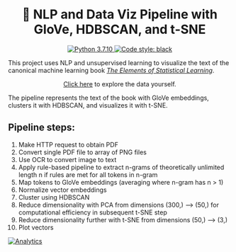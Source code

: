 <div align="center">
  <h1>📙 NLP and Data Viz Pipeline with GloVe, HDBSCAN, and t-SNE</h1>
<p align="center">
<a href="https://img.shields.io/badge/python-3.7.10-blue.svg">
    <img src="https://img.shields.io/badge/python-3.7.10-blue.svg" alt="Python 3.7.10" />
</a>
<a href="https://img.shields.io/badge/code%20style-black-000000.svg">
    <img src="https://img.shields.io/badge/code%20style-black-000000.svg" alt="Code style: black" >
</a>
</div>

This project uses NLP and unsupervised learning to visualize the text of the canonical machine learning book [_The Elements of Statistical Learning_](https://web.stanford.edu/~hastie/Papers/ESLII.pdf).

<div>
<p align="center"><a href='https://connor-mccarthy.github.io/nlp-visualization-of-statistical-learning-book/figure.html'>Click here</a> to explore the data yourself.</p>

<div>

The pipeline represents the text of the book with GloVe embeddings, clusters it with HDBSCAN, and visualizes it with t-SNE.


## Pipeline steps:
1) Make HTTP request to obtain PDF
2) Convert single PDF file to array of PNG files
3) Use OCR to convert image to text
4) Apply rule-based pipeline to extract n-grams of theoretically unlimited length n if rules are met for all tokens in n-gram
5) Map tokens to GloVe embeddings (averaging where n-gram has n > 1)
6) Normalize vector embeddings
7) Cluster using HDBSCAN
8) Reduce dimensionality with PCA from dimensions (300,) --> (50,) for computational efficiency in subsequent t-SNE step
9) Reduce dimensionality further with t-SNE from dimensions (50,) --> (3,)
10) Plot vectors

[![Analytics](https://ga-beacon.appspot.com/G-9XBP8WY13K/welcome-page)](https://github.com/connor-mccarthy/nlp-visualization-of-statistical-learning-book)
